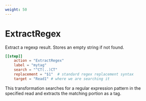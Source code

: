 ```yaml
---
weight: 50
---
```


# ExtractRegex

Extract a regexp result. Stores an empty string if not found.

```toml
[[step]]
    action = "ExtractRegex"
    label = "mytag"
    search = "^CT(..)CT"
    replacement = "$1"  # standard regex replacement syntax
    target = "Read1" # where we are searching it
```

This transformation searches for a regular expression pattern in the specified read and extracts the matching portion as a tag.